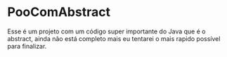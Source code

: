 # PooComAbstract
Esse é um projeto com um código super importante do Java que é o abstract, ainda não está completo mais eu tentarei o mais rapido 
possível para finalizar.
